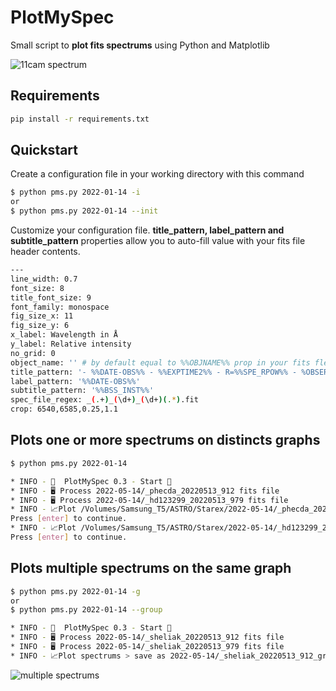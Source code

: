 # PlotMySpec
Small script to __plot fits spectrums__ using Python and Matplotlib

![11cam spectrum](https://guillaumebertrand.notion.site/image/https%3A%2F%2Fs3-us-west-2.amazonaws.com%2Fsecure.notion-static.com%2Fb0ab911c-ebf2-485b-90cc-7abda355c68b%2F_11cam_20220516_92_plot.png?table=block&id=8c44c4d1-9b7f-418f-b6b9-56ad589a4f26&spaceId=7d247eda-d75c-46b1-bab6-a26d366d8605&width=2000&userId=&cache=v2)

## Requirements 
```bash
pip install -r requirements.txt
```

## Quickstart

Create a configuration file in your working directory with this command
```bash
$ python pms.py 2022-01-14 -i
or 
$ python pms.py 2022-01-14 --init
```

Customize your configuration file.
__title_pattern, label_pattern and subtitle_pattern__ properties allow you to auto-fill value with your fits file header contents.

```bash
---
line_width: 0.7
font_size: 8
title_font_size: 9
font_family: monospace
fig_size_x: 11
fig_size_y: 6
x_label: Wavelength in Å
y_label: Relative intensity
no_grid: 0
object_name: '' # by default equal to %%OBJNAME%% prop in your fits fle
title_pattern: '- %%DATE-OBS%% - %%EXPTIME2%% - R=%%SPE_RPOW%% - %OBSERVER%'
label_pattern: '%%DATE-OBS%%'
subtitle_pattern: '%%BSS_INST%%'
spec_file_regex: _(.+)_(\d+)_(\d+)(.*).fit 
crop: 6540,6585,0.25,1.1
```

## Plots one or more spectrums on distincts graphs

```bash
$ python pms.py 2022-01-14 

* INFO - 🚀  PlotMySpec 0.3 - Start 🚀
* INFO - 🖥 Process 2022-05-14/_phecda_20220513_912 fits file
* INFO - 🖥 Process 2022-05-14/_hd123299_20220513_979 fits file
* INFO - 📈Plot /Volumes/Samsung_T5/ASTRO/Starex/2022-05-14/_phecda_20220513_912 fits file > save as 2022-05-14/_phecda_20220513_912_hd_plot.png
Press [enter] to continue.
* INFO - 📈Plot /Volumes/Samsung_T5/ASTRO/Starex/2022-05-14/_hd123299_20220513_979 fits file > save as 2022-05-14/_hd123299_20220513_979_hd_plot.png
Press [enter] to continue.
```

## Plots multiple spectrums on the same graph

```bash
$ python pms.py 2022-01-14 -g
or
$ python pms.py 2022-01-14 --group

* INFO - 🚀  PlotMySpec 0.3 - Start 🚀
* INFO - 🖥 Process 2022-05-14/_sheliak_20220513_912 fits file
* INFO - 🖥 Process 2022-05-14/_sheliak_20220513_979 fits file
* INFO - 📈Plot spectrums > save as 2022-05-14/_sheliak_20220513_912_group_hd_plot.png
```

![multiple spectrums](http://www.astrosurf.com/uploads/monthly_2022_05/_sheliak_20220520_956_group_plot.png.2991b5a388ae1a37891d57211ca967dc.png)
